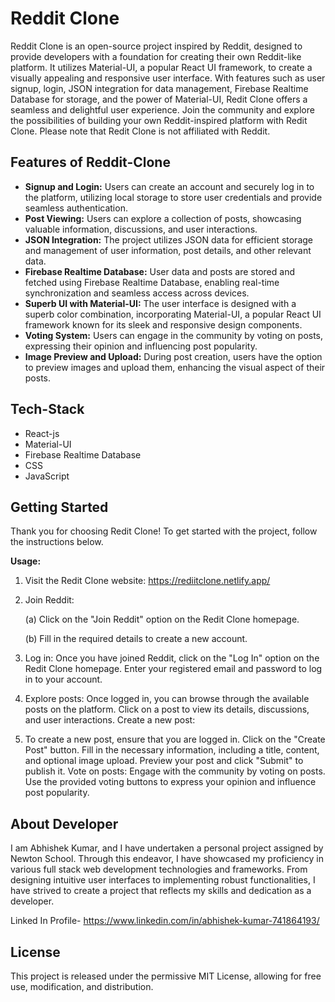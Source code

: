 # Reddit Clone
Reddit Clone is an open-source project inspired by Reddit, designed to provide developers with a foundation for creating their own Reddit-like platform. It utilizes Material-UI, a popular React UI framework, to create a visually appealing and responsive user interface. With features such as user signup, login, JSON integration for data management, Firebase Realtime Database for storage, and the power of Material-UI, Redit Clone offers a seamless and delightful user experience. Join the community and explore the possibilities of building your own Reddit-inspired platform with Redit Clone. Please note that Redit Clone is not affiliated with Reddit.

## Features of Reddit-Clone
+ **Signup and Login:** Users can create an account and securely log in to the platform, utilizing local storage to store user credentials and provide seamless authentication.
+ **Post Viewing:** Users can explore a collection of posts, showcasing valuable information, discussions, and user interactions.
+ **JSON Integration:** The project utilizes JSON data for efficient storage and management of user information, post details, and other relevant data.
+ **Firebase Realtime Database:** User data and posts are stored and fetched using Firebase Realtime Database, enabling real-time synchronization and seamless access across devices.
+ **Superb UI with Material-UI:** The user interface is designed with a superb color combination, incorporating Material-UI, a popular React UI framework known for its sleek and responsive design components.
+ **Voting System:** Users can engage in the community by voting on posts, expressing their opinion and influencing post popularity.
+ **Image Preview and Upload:** During post creation, users have the option to preview images and upload them, enhancing the visual aspect of their posts.

## Tech-Stack
+ React-js
+ Material-UI
+ Firebase Realtime Database
+ CSS
+ JavaScript

## Getting Started
Thank you for choosing Redit Clone! To get started with the project, follow the instructions below.

**Usage:**
1. Visit the Redit Clone website: https://rediitclone.netlify.app/
2. Join Reddit:
   
   (a) Click on the "Join Reddit" option on the Redit Clone homepage.
   
   (b) Fill in the required details to create a new account.
   
3. Log in:
   Once you have joined Reddit, click on the "Log In" option on the Redit Clone homepage.
   Enter your registered email and password to log in to your account.

6. Explore posts:
Once logged in, you can browse through the available posts on the platform.
Click on a post to view its details, discussions, and user interactions.
Create a new post:

7. To create a new post, ensure that you are logged in.
Click on the "Create Post" button.
Fill in the necessary information, including a title, content, and optional image upload.
Preview your post and click "Submit" to publish it.
Vote on posts:
Engage with the community by voting on posts.
Use the provided voting buttons to express your opinion and influence post popularity.



## About Developer
I am Abhishek Kumar, and I have undertaken a personal project assigned by Newton School. Through this endeavor, I have showcased my proficiency in various full stack web development technologies and frameworks. From designing intuitive user interfaces to implementing robust functionalities, I have strived to create a project that reflects my skills and dedication as a developer.

Linked In Profile- https://www.linkedin.com/in/abhishek-kumar-741864193/


## License
This project is released under the permissive MIT License, allowing for free use, modification, and distribution.
